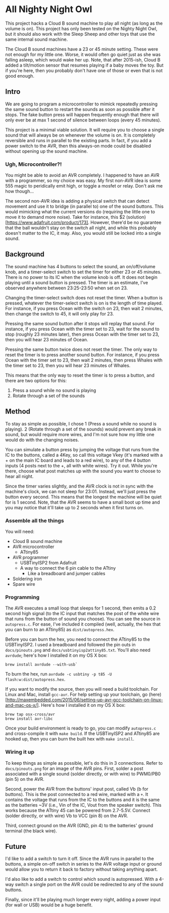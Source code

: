 # All Nighty Night Owl

This project hacks a Cloud B sound machine to play all night (as long as the volume is on). This project has only been tested on the Nighty Night Owl, but it should also work with the Sleep Sheep and other toys that use the same internal sound machine. 

The Cloud B sound machines have a 23 or 45 minute setting. These were not enough for my little one. Worse, it would often go quiet just as she was falling asleep, which would wake her up. Note, that after 2015-ish, Cloud B added a tilt/motion sensor that resumes playing if a baby moves the toy. But if you're here, then you probably don't have one of those or even that is not good enough.

## Intro

We are going to program a microcontroller to mimick repeatedly pressing the same sound button to restart the sounds as soon as possible after it stops. The fake button press will happen frequently enough that there will only ever be at max 1 second of silence between loops (every 45 minutes).

This project is a minimal viable solution. It will require you to choose a single sound that will always be on whenever the volume is on. It is completely reversible and runs in parallel to the existing parts. In fact, if you add a power switch to the AVR, then this always-on mode could be disabled without opening up the sound machine.

### Ugh, Microcontroller?!

You might be able to avoid an AVR completely. I happened to have an AVR with a programmer, so my choice was easy. My first non-AVR idea is some 555 magic to peridically emit high, or toggle a mosfet or relay. Don't ask me how though... 

The second non-AVR idea is adding a physical switch that can detect movement and use it to bridge (in parallel to) one of the sound buttons. This would mimicking what the current versions do (requiring the little one to move it to demand more noise). Take for instance, this $2 (solution)[https://www.adafruit.com/product/173]. However, there'd be no guarantee that the ball wouldn't stay on the switch all night, and while this probably doesn't matter to the IC, it may. Also, you would still be locked into a single sound.

## Background

The sound machine has 4 buttons to select the sound, an on/off/volume knob, and a timer-select switch to set the timer for either 23 or 45 minutes. There is no power to its IC when the volume knob is off. It does not begin playing until a sound button is pressed. The timer is an estimate, I've observed anywhere between 23:25-23:50 when set on 23.

Changing the timer-select switch does not reset the timer. When a button is pressed, whatever the timer-select switch is on is the length of time played. For instance, if you press Ocean with the switch on 23, then wait 2 minutes, then change the switch to 45, it will only play for 23.

Pressing the same sound button after it stops will replay that sound. For instance, if you press Ocean with the timer set to 23, wait for the sound to stop (roughly 23 minutes later), then press Ocean with the timer set to 23, then you will hear 23 minutes of Ocean.

Pressing the same button twice does not reset the timer. The only way to reset the timer is to press another sound button. For instance, if you press Ocean with the timer set to 23, then wait 2 minutes, then press Whales with the timer set to 23, then you will hear 23 minutes of Whales.

This means that the only way to reset the timer is to press a button, and there are two options for this:
1) Press a sound while no sound is playing
2) Rotate through a set of the sounds

## Method

To stay as simple as possible, I chose 1 (Press a sound while no sound is playing). 2 (Rotate through a set of the sounds) would prevent any break in sound, but would require more wires, and I'm not sure how my little one would do with the changing noises.

You can simulate a button press by jumping the voltage that runs from the IC to the buttons, called a 4Key, so call this voltage Vkey (it's marked with a + on the main IC board and leads to a red wire), to any of the 4 button inputs (4 posts next to the +, all with white wires). Try it out. While you're there, choose what post matches up with the sound you want to choose to hear all night.

Since the timer varies slightly, and the AVR clock is not in sync with the machine's clock, we can not sleep for 23:01. Instead, we'll just press the button every second. This means that the longest the machine will be quiet for is 1 second. Note, that the AVR seems to have a small boot up time and you may notice that it'll take up to 2 seconds when it first turns on.

### Assemble all the things

You will need:
* Cloud B sound machine
* AVR microcontroller
    * ATtiny85
* AVR programmer
    * USBTinyISP2 from Adafruit
    * A way to connect the 6 pin cable to the ATtiny
        * Like a breadboard and jumper cables
* Soldering iron
* Spare wire

### Programming

The AVR executes a small loop that sleeps for 1 second, then emits a 0.2 second high signal (to the IC input that matches the post of the white wire that runs from the button of sound you choose). You can see the source in `autopress.c`. For ease, I've included it compiled (well, actually, the hex that you can burn to an ATtiny85) as `dist/autopress.hex`. 

Before you can burn the hex, you need to connect the ATtiny85 to the USBTinyISP2. I used a breadboard and followed the pin outs in `docs/pinouts.png` and `docs/usbtinyisp2attiny85.txt`. You'll also need `avrdude`; here's how I installed it on my OS X box:
```
brew install avrdude --with-usb`
```

To burn the hex, run `avrdude -c usbtiny -p t85 -U flash:w:dist/autopress.hex`.

If you want to modify the source, then you will need a build toolchain. For Linux and Mac, install `gcc-avr`. For help setting up your toolchain, go (here)[http://maxembedded.com/2015/06/setting-up-avr-gcc-toolchain-on-linux-and-mac-os-x/]. Here's how I installed it on my OS X box:
```
brew tap osx-cross/avr
brew install avr-libc
```

Once your build environment is ready to go, you can modify `autopress.c` and cross-compile it with `make build`. If the USBTinyISP2 and ATtiny85 are hooked up, then you can burn the built hex with `make install`.

### Wiring it up

To keep things as simple as possible, let's do this in 3 connections. Refer to `docs/pinouts.png` for an image of the AVR pins. First, solder a post associated with a single sound (solder directly, or with wire) to PWM0/PB0 (pin 5) on the AVR.

Second, power the AVR from the buttons' input post, called Vb (b for buttons). This is the post connected to a red wire, marked with a `+`. It contains the voltage that runs from the IC to the buttons and it is the same as the batteries ~3V (i.e., Vin of the IC, Vout from the speaker switch). This works because the ATtiny 45 can be powered from 2.7-5.5V. Connect (solder directly, or with wire) Vb to VCC (pin 8) on the AVR.

Third, connect ground on the AVR (GND, pin 4) to the batteries' ground terminal (the black wire).

## Future

I'd like to add a switch to turn it off. Since the AVR runs in parallel to the buttons, a simple on-off switch in series to the AVR voltage input or ground would allow you to return it back to factory without taking anything apart.

I'd also like to add a switch to control which sound is autopressed. With a 4-way switch a single port on the AVR could be redirected to any of the sound buttons. 

Finally, since it'll be playing much longer every night, adding a power input (for wall or USB) would be a huge benefit.
